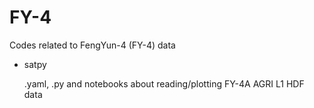 # FY-4
Codes related to FengYun-4 (FY-4) data

- satpy

  .yaml, .py and notebooks about reading/plotting FY-4A AGRI L1 HDF data
